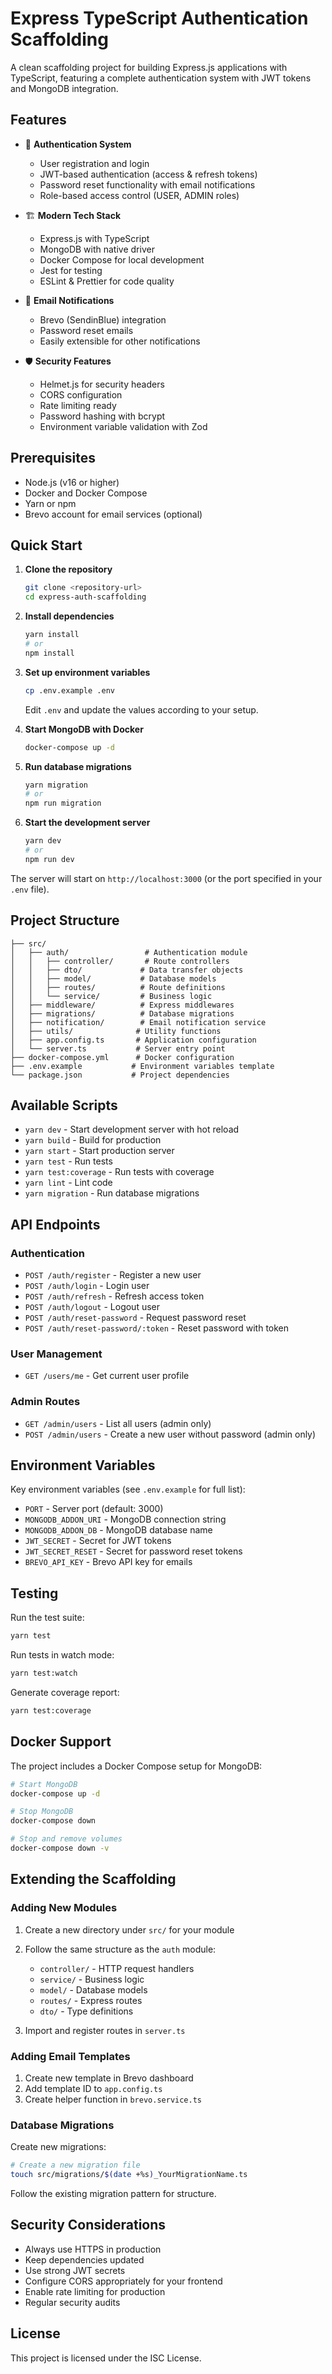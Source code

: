 # Express TypeScript Authentication Scaffolding

A clean scaffolding project for building Express.js applications with TypeScript, featuring a complete authentication system with JWT tokens and MongoDB integration.

## Features

- 🔐 **Authentication System**
  - User registration and login
  - JWT-based authentication (access & refresh tokens)
  - Password reset functionality with email notifications
  - Role-based access control (USER, ADMIN roles)

- 🏗️ **Modern Tech Stack**
  - Express.js with TypeScript
  - MongoDB with native driver
  - Docker Compose for local development
  - Jest for testing
  - ESLint & Prettier for code quality

- 📧 **Email Notifications**
  - Brevo (SendinBlue) integration
  - Password reset emails
  - Easily extensible for other notifications

- 🛡️ **Security Features**
  - Helmet.js for security headers
  - CORS configuration
  - Rate limiting ready
  - Password hashing with bcrypt
  - Environment variable validation with Zod

## Prerequisites

- Node.js (v16 or higher)
- Docker and Docker Compose
- Yarn or npm
- Brevo account for email services (optional)

## Quick Start

1. **Clone the repository**
   ```bash
   git clone <repository-url>
   cd express-auth-scaffolding
   ```

2. **Install dependencies**
   ```bash
   yarn install
   # or
   npm install
   ```

3. **Set up environment variables**
   ```bash
   cp .env.example .env
   ```
   Edit `.env` and update the values according to your setup.

4. **Start MongoDB with Docker**
   ```bash
   docker-compose up -d
   ```

5. **Run database migrations**
   ```bash
   yarn migration
   # or
   npm run migration
   ```

6. **Start the development server**
   ```bash
   yarn dev
   # or
   npm run dev
   ```

The server will start on `http://localhost:3000` (or the port specified in your `.env` file).

## Project Structure

```
├── src/
│   ├── auth/                 # Authentication module
│   │   ├── controller/       # Route controllers
│   │   ├── dto/             # Data transfer objects
│   │   ├── model/           # Database models
│   │   ├── routes/          # Route definitions
│   │   └── service/         # Business logic
│   ├── middleware/          # Express middlewares
│   ├── migrations/          # Database migrations
│   ├── notification/        # Email notification service
│   ├── utils/              # Utility functions
│   ├── app.config.ts       # Application configuration
│   └── server.ts           # Server entry point
├── docker-compose.yml      # Docker configuration
├── .env.example           # Environment variables template
└── package.json           # Project dependencies
```

## Available Scripts

- `yarn dev` - Start development server with hot reload
- `yarn build` - Build for production
- `yarn start` - Start production server
- `yarn test` - Run tests
- `yarn test:coverage` - Run tests with coverage
- `yarn lint` - Lint code
- `yarn migration` - Run database migrations

## API Endpoints

### Authentication
- `POST /auth/register` - Register a new user
- `POST /auth/login` - Login user
- `POST /auth/refresh` - Refresh access token
- `POST /auth/logout` - Logout user
- `POST /auth/reset-password` - Request password reset
- `POST /auth/reset-password/:token` - Reset password with token

### User Management
- `GET /users/me` - Get current user profile

### Admin Routes
- `GET /admin/users` - List all users (admin only)
- `POST /admin/users` - Create a new user without password (admin only)

## Environment Variables

Key environment variables (see `.env.example` for full list):

- `PORT` - Server port (default: 3000)
- `MONGODB_ADDON_URI` - MongoDB connection string
- `MONGODB_ADDON_DB` - MongoDB database name
- `JWT_SECRET` - Secret for JWT tokens
- `JWT_SECRET_RESET` - Secret for password reset tokens
- `BREVO_API_KEY` - Brevo API key for emails

## Testing

Run the test suite:

```bash
yarn test
```

Run tests in watch mode:

```bash
yarn test:watch
```

Generate coverage report:

```bash
yarn test:coverage
```

## Docker Support

The project includes a Docker Compose setup for MongoDB:

```bash
# Start MongoDB
docker-compose up -d

# Stop MongoDB
docker-compose down

# Stop and remove volumes
docker-compose down -v
```

## Extending the Scaffolding

### Adding New Modules

1. Create a new directory under `src/` for your module
2. Follow the same structure as the `auth` module:
   - `controller/` - HTTP request handlers
   - `service/` - Business logic
   - `model/` - Database models
   - `routes/` - Express routes
   - `dto/` - Type definitions

3. Import and register routes in `server.ts`

### Adding Email Templates

1. Create new template in Brevo dashboard
2. Add template ID to `app.config.ts`
3. Create helper function in `brevo.service.ts`

### Database Migrations

Create new migrations:

```bash
# Create a new migration file
touch src/migrations/$(date +%s)_YourMigrationName.ts
```

Follow the existing migration pattern for structure.

## Security Considerations

- Always use HTTPS in production
- Keep dependencies updated
- Use strong JWT secrets
- Configure CORS appropriately for your frontend
- Enable rate limiting for production
- Regular security audits

## License

This project is licensed under the ISC License.